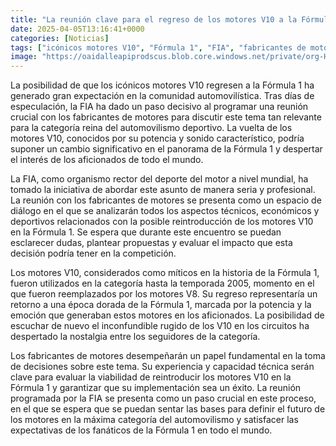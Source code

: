 ```yaml
---
title: "La reunión clave para el regreso de los motores V10 a la Fórmula 1"
date: 2025-04-05T13:16:41+0000
categories: [Noticias]
tags: ["icónicos motores V10", "Fórmula 1", "FIA", "fabricantes de motores", "potencia", "aficionados", "competición."]
image: "https://oaidalleapiprodscus.blob.core.windows.net/private/org-HKmKxpuNw3Y88lm4EBrIPq0n/user-ZwiCXOggLL8ZNNKE2g7rXFmV/img-SKDIUqS3XZLjLW43c2Fqg95x.png?st=2025-04-05T12%3A16%3A41Z&se=2025-04-05T14%3A16%3A41Z&sp=r&sv=2024-08-04&sr=b&rscd=inline&rsct=image/png&skoid=d505667d-d6c1-4a0a-bac7-5c84a87759f8&sktid=a48cca56-e6da-484e-a814-9c849652bcb3&skt=2025-04-04T19%3A15%3A30Z&ske=2025-04-05T19%3A15%3A30Z&sks=b&skv=2024-08-04&sig=np6BznYwkq1PrA7IGTmSMlgcBTPs1qZl8GJ9jd1FJRA%3D"
---
```


La posibilidad de que los icónicos motores V10 regresen a la Fórmula 1 ha generado gran expectación en la comunidad automovilística. Tras días de especulación, la FIA ha dado un paso decisivo al programar una reunión crucial con los fabricantes de motores para discutir este tema tan relevante para la categoría reina del automovilismo deportivo. La vuelta de los motores V10, conocidos por su potencia y sonido característico, podría suponer un cambio significativo en el panorama de la Fórmula 1 y despertar el interés de los aficionados de todo el mundo.

La FIA, como organismo rector del deporte del motor a nivel mundial, ha tomado la iniciativa de abordar este asunto de manera seria y profesional. La reunión con los fabricantes de motores se presenta como un espacio de diálogo en el que se analizarán todos los aspectos técnicos, económicos y deportivos relacionados con la posible reintroducción de los motores V10 en la Fórmula 1. Se espera que durante este encuentro se puedan esclarecer dudas, plantear propuestas y evaluar el impacto que esta decisión podría tener en la competición.

Los motores V10, considerados como míticos en la historia de la Fórmula 1, fueron utilizados en la categoría hasta la temporada 2005, momento en el que fueron reemplazados por los motores V8. Su regreso representaría un retorno a una época dorada de la Fórmula 1, marcada por la potencia y la emoción que generaban estos motores en los aficionados. La posibilidad de escuchar de nuevo el inconfundible rugido de los V10 en los circuitos ha despertado la nostalgia entre los seguidores de la categoría.

Los fabricantes de motores desempeñarán un papel fundamental en la toma de decisiones sobre este tema. Su experiencia y capacidad técnica serán clave para evaluar la viabilidad de reintroducir los motores V10 en la Fórmula 1 y garantizar que su implementación sea un éxito. La reunión programada por la FIA se presenta como un paso crucial en este proceso, en el que se espera que se puedan sentar las bases para definir el futuro de los motores en la máxima categoría del automovilismo y satisfacer las expectativas de los fanáticos de la Fórmula 1 en todo el mundo.
    